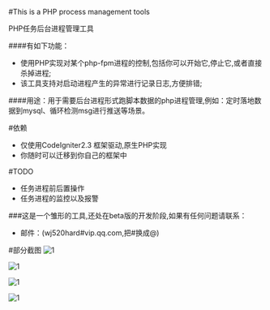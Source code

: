 #This is a PHP process management tools

PHP任务后台进程管理工具<br/>

####有如下功能：
 * 使用PHP实现对某个php-fpm进程的控制,包括你可以开始它,停止它,或者直接杀掉进程; 
 * 该工具支持对启动进程产生的异常进行记录日志,方便排错;

####用途：用于需要后台进程形式跑脚本数据的php进程管理,例如：定时落地数据到mysql、循环检测msg进行推送等场景。

#依赖

* 仅使用CodeIgniter2.3 框架驱动,原生PHP实现
* 你随时可以迁移到你自己的框架中

#TODO

* 任务进程前后置操作
* 任务进程的监控以及报警

###这是一个雏形的工具,还处在beta版的开发阶段,如果有任何问题请联系：
 * 邮件：(wj520hard#vip.qq.com,把#换成@) 

#部分截图
![1](printscreen/g1.png)

![1](printscreen/g2.png)

![1](printscreen/g3.png)

![1](printscreen/g4.png)
